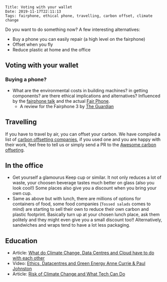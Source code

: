     Title: Voting with your wallet
    Date: 2019-11-17T22:11:13
    Tags: fairphone, ethical phone, travelling, carbon offset, climate change


Do you want to do something now? A few interesting alternatives: 

* Buy a phone you can easily repair (a high level on the fairphone)
* Offset when you fly
* Reduce plastic at home and the office

<!-- more -->

## Voting with your wallet

### Buying a phone?
 - What are the environmental costs in building machines? in getting components? are there ethical implications and alternatives? Influenced by the [fairphone talk](https://meaningconference.co.uk/videos/bibi-bleekemolen.php) and the actual [Fair Phone](https://www.fairphone.com/en/). 
   * A review for the Fairphone 3 by [The Guardian](https://www.theguardian.com/technology/2019/sep/18/fairphone-3-review-ethical-phone)


## Travelling

If you have to travel by air, you can offset your carbon. We have compiled a list of [carbon offsetting companies](https://github.com/coders4climatestrike/awesome-carbon-offset), if you used one and you are happy with their work, feel free to tell us or simply send a PR to the [Awesome carbon offseting](https://github.com/coders4climatestrike/awesome-carbon-offset). 


## In the office

* Get yourself a glamourus Keep cup or similar. It not only reduces a lot of waste, your choosen beverage tastes much better on glass (also you look cool!) Some places also give you a discount when you bring your own cup.
* Same as above but with lunch, there are millions of options for containers of food, some food companies (`Tossed salads`  comes to mind) are starting to sell their own to reduce their own carbon and plastic footprint. Basically turn up at your chosen lunch place, ask them politely and they might even give you a small discount too!! Alternatively, sandwiches and wraps tend to have a lot less packaging.


## Education
 
 * Article: [What do Climate Change, Data Centres and Cloud have to do with each other](https://t.co/UwidTb3xks)
 * Video: [Ethics, Datacentres and Green Energy Anne Currie & Paul Johnston](https://www.youtube.com/watch?v=y5I3M0-9HKM)
 * Article: [Risk of Climate Change and What Tech Can Do](https://qconlondon.com/london2019/presentation/risk-climate-change-and-what-tech-can-do)
 
